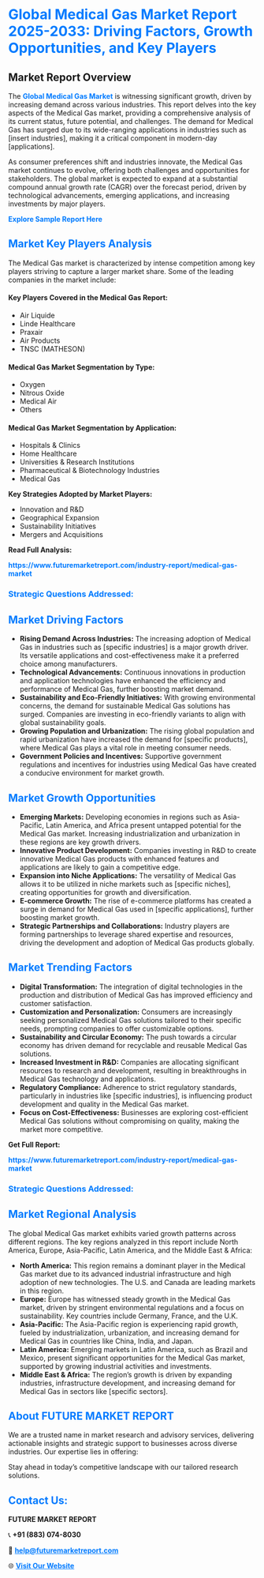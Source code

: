 <h1 style="color: #007BFF;">Global Medical Gas Market Report 2025-2033: Driving Factors, Growth Opportunities, and Key Players</h1>

<section id="overview">
<h2>Market Report Overview</h2>
<p>The <a href="https://www.futuremarketreport.com/industry-report/medical-gas-market" style="color: #007BFF; text-decoration: none;"><strong>Global Medical Gas Market</strong></a> is witnessing significant growth, driven by increasing demand across various industries. This report delves into the key aspects of the Medical Gas market, providing a comprehensive analysis of its current status, future potential, and challenges. The demand for Medical Gas has surged due to its wide-ranging applications in industries such as [insert industries], making it a critical component in modern-day [applications].</p>
<p>As consumer preferences shift and industries innovate, the Medical Gas market continues to evolve, offering both challenges and opportunities for stakeholders. The global market is expected to expand at a substantial compound annual growth rate (CAGR) over the forecast period, driven by technological advancements, emerging applications, and increasing investments by major players.</p>
</section>

<section id="overview">
<p><a href="https://www.futuremarketreport.com/request-sample/reportId=125192" style="color: #007BFF; text-decoration: none;"><strong>Explore Sample Report Here</strong></a></p>
</section>

<section id="key-players">
<h2 style="color: #007BFF;">Market Key Players Analysis</h2>
<p>The Medical Gas market is characterized by intense competition among key players striving to capture a larger market share. Some of the leading companies in the market include:</p>
<h4>Key Players Covered in the Medical Gas Report:</h4>
<ul><li>Air Liquide</li><li>Linde Healthcare</li><li>Praxair</li><li>Air Products</li><li>TNSC (MATHESON)</li></ul>
<h4>Medical Gas Market Segmentation by Type:</h4>
<ul><li>Oxygen</li><li>Nitrous Oxide</li><li>Medical Air</li><li>Others</li></ul>

<h4>Medical Gas Market Segmentation by Application:</h4>
<ul><li>Hospitals &amp; Clinics</li><li>Home Healthcare</li><li>Universities &amp; Research Institutions</li><li>Pharmaceutical &amp; Biotechnology Industries</li><li>Medical Gas</li></ul>
<p><strong>Key Strategies Adopted by Market Players:</strong></p>
<ul>
<li>Innovation and R&D</li>
<li>Geographical Expansion</li>
<li>Sustainability Initiatives</li>
<li>Mergers and Acquisitions</li>
</ul>
</section>

<section>
<p><strong>Read Full Analysis: </strong></p><a href="https://www.futuremarketreport.com/industry-report/medical-gas-market" style="color: #007BFF; text-decoration: none;"><strong>https://www.futuremarketreport.com/industry-report/medical-gas-market</strong></a>
<h3 style="color: #007BFF;">Strategic Questions Addressed:</h3>
</section>

<section id="driving-factors">
<h2 style="color: #007BFF;">Market Driving Factors</h2>
<ul>
<li><strong>Rising Demand Across Industries:</strong> The increasing adoption of Medical Gas in industries such as [specific industries] is a major growth driver. Its versatile applications and cost-effectiveness make it a preferred choice among manufacturers.</li>
<li><strong>Technological Advancements:</strong> Continuous innovations in production and application technologies have enhanced the efficiency and performance of Medical Gas, further boosting market demand.</li>
<li><strong>Sustainability and Eco-Friendly Initiatives:</strong> With growing environmental concerns, the demand for sustainable Medical Gas solutions has surged. Companies are investing in eco-friendly variants to align with global sustainability goals.</li>
<li><strong>Growing Population and Urbanization:</strong> The rising global population and rapid urbanization have increased the demand for [specific products], where Medical Gas plays a vital role in meeting consumer needs.</li>
<li><strong>Government Policies and Incentives:</strong> Supportive government regulations and incentives for industries using Medical Gas have created a conducive environment for market growth.</li>
</ul>
</section>

<section id="growth-opportunities">
<h2 style="color: #007BFF;">Market Growth Opportunities</h2>
<ul>
<li><strong>Emerging Markets:</strong> Developing economies in regions such as Asia-Pacific, Latin America, and Africa present untapped potential for the Medical Gas market. Increasing industrialization and urbanization in these regions are key growth drivers.</li>
<li><strong>Innovative Product Development:</strong> Companies investing in R&D to create innovative Medical Gas products with enhanced features and applications are likely to gain a competitive edge.</li>
<li><strong>Expansion into Niche Applications:</strong> The versatility of Medical Gas allows it to be utilized in niche markets such as [specific niches], creating opportunities for growth and diversification.</li>
<li><strong>E-commerce Growth:</strong> The rise of e-commerce platforms has created a surge in demand for Medical Gas used in [specific applications], further boosting market growth.</li>
<li><strong>Strategic Partnerships and Collaborations:</strong> Industry players are forming partnerships to leverage shared expertise and resources, driving the development and adoption of Medical Gas products globally.</li>
</ul>
</section>

<section id="trending-factors">
<h2 style="color: #007BFF;">Market Trending Factors</h2>
<ul>
<li><strong>Digital Transformation:</strong> The integration of digital technologies in the production and distribution of Medical Gas has improved efficiency and customer satisfaction.</li>
<li><strong>Customization and Personalization:</strong> Consumers are increasingly seeking personalized Medical Gas solutions tailored to their specific needs, prompting companies to offer customizable options.</li>
<li><strong>Sustainability and Circular Economy:</strong> The push towards a circular economy has driven demand for recyclable and reusable Medical Gas solutions.</li>
<li><strong>Increased Investment in R&D:</strong> Companies are allocating significant resources to research and development, resulting in breakthroughs in Medical Gas technology and applications.</li>
<li><strong>Regulatory Compliance:</strong> Adherence to strict regulatory standards, particularly in industries like [specific industries], is influencing product development and quality in the Medical Gas market.</li>
<li><strong>Focus on Cost-Effectiveness:</strong> Businesses are exploring cost-efficient Medical Gas solutions without compromising on quality, making the market more competitive.</li>
</ul>
</section>

<section>
<p><strong>Get Full Report: </strong></p><a href="https://www.futuremarketreport.com/industry-report/medical-gas-market" style="color: #007BFF; text-decoration: none;"><strong>https://www.futuremarketreport.com/industry-report/medical-gas-market</strong></a>
<h3 style="color: #007BFF;">Strategic Questions Addressed:</h3>
</section>


<section id="regional-analysis">
<h2 style="color: #007BFF;">Market Regional Analysis</h2>
<p>The global Medical Gas market exhibits varied growth patterns across different regions. The key regions analyzed in this report include North America, Europe, Asia-Pacific, Latin America, and the Middle East & Africa:</p>
<ul>
<li><strong>North America:</strong> This region remains a dominant player in the Medical Gas market due to its advanced industrial infrastructure and high adoption of new technologies. The U.S. and Canada are leading markets in this region.</li>
<li><strong>Europe:</strong> Europe has witnessed steady growth in the Medical Gas market, driven by stringent environmental regulations and a focus on sustainability. Key countries include Germany, France, and the U.K.</li>
<li><strong>Asia-Pacific:</strong> The Asia-Pacific region is experiencing rapid growth, fueled by industrialization, urbanization, and increasing demand for Medical Gas in countries like China, India, and Japan.</li>
<li><strong>Latin America:</strong> Emerging markets in Latin America, such as Brazil and Mexico, present significant opportunities for the Medical Gas market, supported by growing industrial activities and investments.</li>
<li><strong>Middle East & Africa:</strong> The region’s growth is driven by expanding industries, infrastructure development, and increasing demand for Medical Gas in sectors like [specific sectors].</li>
</ul>
</section>

<footer>
<h2 style="color: #007BFF;">About FUTURE MARKET REPORT</h2>
<p>We are a trusted name in market research and advisory services, delivering actionable insights and strategic support to businesses across diverse industries. Our expertise lies in offering:</p>

<p>Stay ahead in today’s competitive landscape with our tailored research solutions.</p>

<h2 style="color: #007BFF;">Contact Us:</h2>
<p><strong>FUTURE MARKET REPORT</strong></p>
<p>📞 <strong>+91 (883) 074-8030</strong></p>
<p>📧 <strong><a href="mailto:help@futuremarketreport.com" style="color: #007BFF;">help@futuremarketreport.com</a></strong></p>
<p>🌐 <strong><a href="https://www.futuremarketreport.com/" style="color: #007BFF;">Visit Our Website</a></strong></p>
</footer>